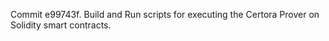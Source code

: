 Commit e99743f.                    Build and Run scripts for executing the Certora Prover on Solidity smart contracts.
